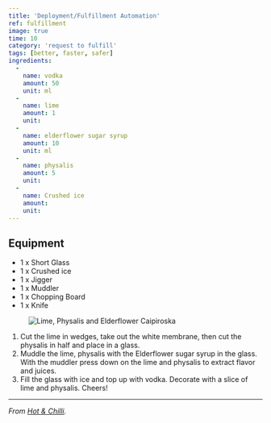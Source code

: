 ```yaml
---
title: 'Deployment/Fulfillment Automation'
ref: fulfillment
image: true
time: 10
category: 'request to fulfill'
tags: [better, faster, safer]
ingredients:
  -
    name: vodka
    amount: 50
    unit: ml
  -
    name: lime
    amount: 1
    unit:
  -
    name: elderflower sugar syrup
    amount: 10
    unit: ml
  -
    name: physalis
    amount: 5
    unit:
  -
    name: Crushed ice
    amount:
    unit:
---
```


## Equipment

- 1 x Short Glass
- 1 x Crushed ice
- 1 x Jigger
- 1 x Muddler
- 1 x Chopping Board
- 1 x Knife

<figure>
  <img
	srcset="{{ site.assets }}{{ site.images }}physalis-caipiroska-1-large.jpg 2000w, {{ site.assets }}{{ site.images }}physalis-caipiroska-1.jpg 1000w, {{ site.assets }}{{ site.images }}physalis-caipiroska-1-small.jpg 500w"
  sizes="(min-width: 769px): 25vw, calc(100vw - 4rem)"
	src="{{ site.assets }}{{ site.images }}physalis-caipiroska-1.jpg"
	alt="Lime, Physalis and Elderflower Caipiroska">
</figure>

1. Cut the lime in wedges, take out the white membrane, then cut the physalis in half and place in a glass.
2. Muddle the lime, physalis with the Elderflower sugar syrup in the glass. With the muddler press down on the lime and physalis to extract flavor and juices.
3. Fill the glass with ice and top up with vodka. Decorate with a slice of lime and physalis. Cheers!

---

_From [Hot & Chilli](http://www.hotandchilli.com/2016/06/lime-physalis-and-elderflower.html)._
